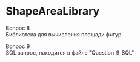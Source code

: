 # ShapeAreaLibrary
Вопрос 8  
Библиотека для вычисления площади фигур  
  
Вопрос 9  
SQL запрос, находится в файле "Question_9_SQL"  
